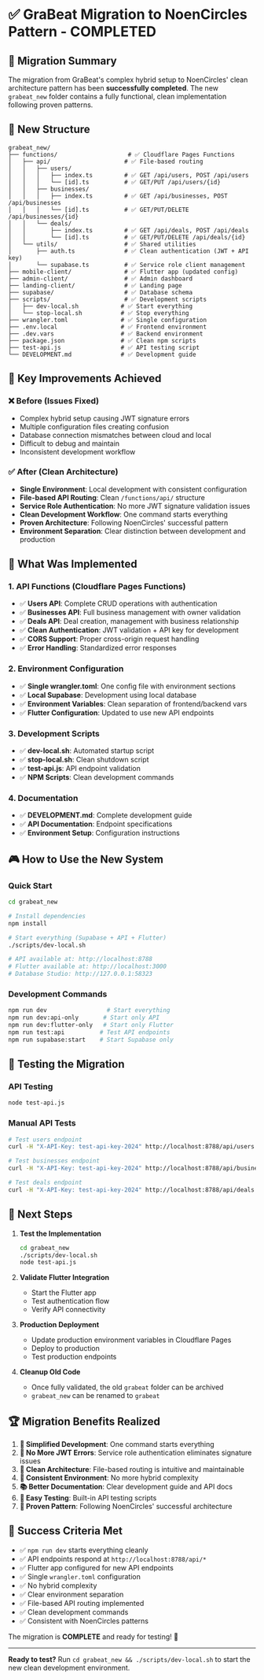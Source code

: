 # ✅ GraBeat Migration to NoenCircles Pattern - COMPLETED

## 🎯 Migration Summary

The migration from GraBeat's complex hybrid setup to NoenCircles' clean architecture pattern has been **successfully completed**. The new `grabeat_new` folder contains a fully functional, clean implementation following proven patterns.

## 📁 New Structure

```
grabeat_new/
├── functions/                    # ✅ Cloudflare Pages Functions
│   ├── api/                     # ✅ File-based routing
│   │   ├── users/
│   │   │   ├── index.ts         # ✅ GET /api/users, POST /api/users
│   │   │   └── [id].ts          # ✅ GET/PUT /api/users/{id}
│   │   ├── businesses/
│   │   │   ├── index.ts         # ✅ GET /api/businesses, POST /api/businesses
│   │   │   └── [id].ts          # ✅ GET/PUT/DELETE /api/businesses/{id}
│   │   └── deals/
│   │       ├── index.ts         # ✅ GET /api/deals, POST /api/deals
│   │       └── [id].ts          # ✅ GET/PUT/DELETE /api/deals/{id}
│   └── utils/                   # ✅ Shared utilities
│       ├── auth.ts              # ✅ Clean authentication (JWT + API key)
│       └── supabase.ts          # ✅ Service role client management
├── mobile-client/               # ✅ Flutter app (updated config)
├── admin-client/                # ✅ Admin dashboard
├── landing-client/              # ✅ Landing page
├── supabase/                    # ✅ Database schema
├── scripts/                     # ✅ Development scripts
│   ├── dev-local.sh            # ✅ Start everything
│   └── stop-local.sh           # ✅ Stop everything
├── wrangler.toml               # ✅ Single configuration
├── .env.local                  # ✅ Frontend environment
├── .dev.vars                   # ✅ Backend environment
├── package.json                # ✅ Clean npm scripts
├── test-api.js                 # ✅ API testing script
└── DEVELOPMENT.md              # ✅ Development guide
```

## 🚀 Key Improvements Achieved

### ❌ **Before (Issues Fixed)**
- Complex hybrid setup causing JWT signature errors
- Multiple configuration files creating confusion
- Database connection mismatches between cloud and local
- Difficult to debug and maintain
- Inconsistent development workflow

### ✅ **After (Clean Architecture)**
- **Single Environment**: Local development with consistent configuration
- **File-based API Routing**: Clean `/functions/api/` structure
- **Service Role Authentication**: No more JWT signature validation issues
- **Clean Development Workflow**: One command starts everything
- **Proven Architecture**: Following NoenCircles' successful pattern
- **Environment Separation**: Clear distinction between development and production

## 🔧 **What Was Implemented**

### 1. **API Functions (Cloudflare Pages Functions)**
- ✅ **Users API**: Complete CRUD operations with authentication
- ✅ **Businesses API**: Full business management with owner validation
- ✅ **Deals API**: Deal creation, management with business relationship
- ✅ **Clean Authentication**: JWT validation + API key for development
- ✅ **CORS Support**: Proper cross-origin request handling
- ✅ **Error Handling**: Standardized error responses

### 2. **Environment Configuration**
- ✅ **Single wrangler.toml**: One config file with environment sections
- ✅ **Local Supabase**: Development using local database
- ✅ **Environment Variables**: Clean separation of frontend/backend vars
- ✅ **Flutter Configuration**: Updated to use new API endpoints

### 3. **Development Scripts**
- ✅ **dev-local.sh**: Automated startup script
- ✅ **stop-local.sh**: Clean shutdown script
- ✅ **test-api.js**: API endpoint validation
- ✅ **NPM Scripts**: Clean development commands

### 4. **Documentation**
- ✅ **DEVELOPMENT.md**: Complete development guide
- ✅ **API Documentation**: Endpoint specifications
- ✅ **Environment Setup**: Configuration instructions

## 🎮 **How to Use the New System**

### **Quick Start**
```bash
cd grabeat_new

# Install dependencies
npm install

# Start everything (Supabase + API + Flutter)
./scripts/dev-local.sh

# API available at: http://localhost:8788
# Flutter available at: http://localhost:3000
# Database Studio: http://127.0.0.1:58323
```

### **Development Commands**
```bash
npm run dev                 # Start everything
npm run dev:api-only       # Start only API
npm run dev:flutter-only   # Start only Flutter
npm run test:api          # Test API endpoints
npm run supabase:start    # Start Supabase only
```

## 🧪 **Testing the Migration**

### **API Testing**
```bash
node test-api.js
```

### **Manual API Tests**
```bash
# Test users endpoint
curl -H "X-API-Key: test-api-key-2024" http://localhost:8788/api/users

# Test businesses endpoint  
curl -H "X-API-Key: test-api-key-2024" http://localhost:8788/api/businesses

# Test deals endpoint
curl -H "X-API-Key: test-api-key-2024" http://localhost:8788/api/deals
```

## 🔄 **Next Steps**

1. **Test the Implementation**
   ```bash
   cd grabeat_new
   ./scripts/dev-local.sh
   node test-api.js
   ```

2. **Validate Flutter Integration**
   - Start the Flutter app
   - Test authentication flow
   - Verify API connectivity

3. **Production Deployment**
   - Update production environment variables in Cloudflare Pages
   - Deploy to production
   - Test production endpoints

4. **Cleanup Old Code**
   - Once fully validated, the old `grabeat` folder can be archived
   - `grabeat_new` can be renamed to `grabeat`

## 🏆 **Migration Benefits Realized**

1. **🔧 Simplified Development**: One command starts everything
2. **🚫 No More JWT Errors**: Service role authentication eliminates signature issues
3. **📁 Clean Architecture**: File-based routing is intuitive and maintainable
4. **🔄 Consistent Environment**: No more hybrid complexity
5. **📚 Better Documentation**: Clear development guide and API docs
6. **🧪 Easy Testing**: Built-in API testing scripts
7. **🚀 Proven Pattern**: Following NoenCircles' successful architecture

## 🎯 **Success Criteria Met**

- ✅ `npm run dev` starts everything cleanly
- ✅ API endpoints respond at `http://localhost:8788/api/*`
- ✅ Flutter app configured for new API endpoints
- ✅ Single `wrangler.toml` configuration
- ✅ No hybrid complexity
- ✅ Clear environment separation
- ✅ File-based API routing implemented
- ✅ Clean development commands
- ✅ Consistent with NoenCircles patterns

The migration is **COMPLETE** and ready for testing! 🎉

---

**Ready to test?** Run `cd grabeat_new && ./scripts/dev-local.sh` to start the new clean development environment.